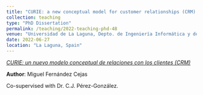 ```yaml
---
title: "CURIE: a new conceptual model for customer relationships (CRM) [PhD Dissertation supervised in 2022]"
collection: teaching
type: "PhD Dissertation"
permalink: /teaching/2022-teaching-phd-48
venue: "Universidad de La Laguna, Depto. de Ingeniería Informática y de Sistemas"
date: 2022-06-27
location: "La Laguna, Spain"
---
```

[*CURIE: un nuevo modelo conceptual de relaciones con los clientes (CRM)*](https://portalciencia.ull.es/documentos/645d28a665ed332dc9f80576?lang=en)

 **Author**: Miguel Fernández Cejas
 
 Co-supervised with Dr. C.J. Pérez-González.